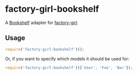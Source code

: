 # factory-girl-bookshelf

A [Bookshelf](http://bookshelfjs.org/) adapter for [factory-girl](https://github.com/aexmachina/factory-girl).

## Usage

```javascript
require('factory-girl-bookshelf')();
```

Or, if you want to specify which models it should be used for:

```javascript
require('factory-girl-bookshelf')(['User', 'Foo', 'Bar']);
```
